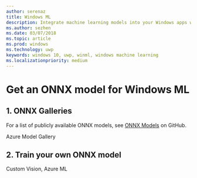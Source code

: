 ```yaml
---
author: serenaz
title: Windows ML
description: Integrate machine learning models into your Windows apps with Windows ML. The platform provides local, hardware-accelerated evaluation on Windows 10 devices. 
ms.author: sezhen
ms.date: 03/07/2018
ms.topic: article
ms.prod: windows
ms.technology: uwp
keywords: windows 10, uwp, winml, windows machine learning
ms.localizationpriority: medium
---
```


# Get an ONNX model for Windows ML

## 1. ONNX Galleries

For a list of publicly available ONNX models, see [ONNX Models](https://github.com/onnx/models) on GitHub.

Azure Model Gallery

## 2. Train your own ONNX model

Custom Vision, Azure ML